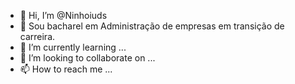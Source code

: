 - 👋 Hi, I’m @Ninhoiuds
- 👀  Sou bacharel em Administração de empresas  em transição de carreira.
- 🌱 I’m currently learning ...
- 💞️ I’m looking to collaborate on ...
- 📫 How to reach me ...

<!---
Ninhoiuds/Ninhoiuds is a ✨ special ✨ repository because its `README.md` (this file) appears on your GitHub profile.
You can click the Preview link to take a look at your changes.
--->
